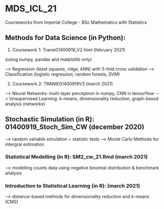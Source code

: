 # MDS_ICL_21
Courseworks from Imperial College - BSc Mathematics with Statistics

## Methods for Data Science (in Python):

1. Coursework 1: Tranie01400919_V2.html (february 2021)

(using numpy, pandas and matplotlib only)

--> Regression (least squares, ridge, kNN) with 5-fold cross validation
--> Classification (logistic regression, random forests, SVM)


2. Coursework 2: TRANIE01400919V3 (march 2021)

--> Neural Networks: multi-layer perceptron in numpy, CNN in tensorflow
--> Unsupervised Learning: k-means, dimensionality reduction, graph-based analysis (networkx)

## Stochastic Simulation (in R): 01400919_Stoch_Sim_CW (december 2020)
--> random variable simulation + statistic tests
--> Monte Carlo Methods for intergral estimation 

### Statistical Modelling (in R): SM2_cw_21.Rmd (march 2021)
--> modelling counts data using negative binomial distribution & benchmark analysis

### Introduction to Statistical Learning (in R): (march 2021)
--> distance-based methods for dimensionality reduction and k-means (CMS)


